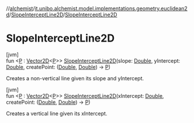 //[alchemist](../../../index.md)/[it.unibo.alchemist.model.implementations.geometry.euclidean2d](../index.md)/[SlopeInterceptLine2D](index.md)/[SlopeInterceptLine2D](-slope-intercept-line2-d.md)

# SlopeInterceptLine2D

[jvm]\
fun <[P](index.md) : [Vector2D](../../it.unibo.alchemist.model.interfaces.geometry/-vector2-d/index.md)<[P](index.md)>> [SlopeInterceptLine2D](-slope-intercept-line2-d.md)(slope: [Double](https://kotlinlang.org/api/latest/jvm/stdlib/kotlin/-double/index.html), yIntercept: [Double](https://kotlinlang.org/api/latest/jvm/stdlib/kotlin/-double/index.html), createPoint: ([Double](https://kotlinlang.org/api/latest/jvm/stdlib/kotlin/-double/index.html), [Double](https://kotlinlang.org/api/latest/jvm/stdlib/kotlin/-double/index.html)) -> [P](index.md))

Creates a non-vertical line given its slope and yIntercept.

[jvm]\
fun <[P](index.md) : [Vector2D](../../it.unibo.alchemist.model.interfaces.geometry/-vector2-d/index.md)<[P](index.md)>> [SlopeInterceptLine2D](-slope-intercept-line2-d.md)(xIntercept: [Double](https://kotlinlang.org/api/latest/jvm/stdlib/kotlin/-double/index.html), createPoint: ([Double](https://kotlinlang.org/api/latest/jvm/stdlib/kotlin/-double/index.html), [Double](https://kotlinlang.org/api/latest/jvm/stdlib/kotlin/-double/index.html)) -> [P](index.md))

Creates a vertical line given its xIntercept.
